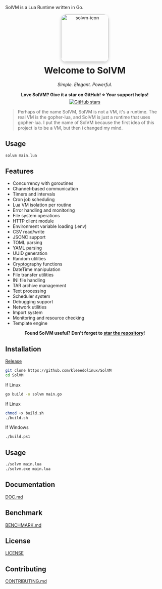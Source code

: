 SolVM is a Lua Runtime written in Go.
<div align="center">
  <img src="https://github.com/user-attachments/assets/420980fd-902e-4167-b8ba-b9ad8cb2b50c" alt="solvm-icon" width="150" style="border-radius: 15px; box-shadow: 0 4px 10px rgba(0,0,0,0.2);" />
  <h1 style="margin-top: 10px;">Welcome to SolVM</h1>
  <p><em>Simple. Elegant. Powerful.</em></p>
</div>
<p align="center">
  <strong>Love SolVM? Give it a star on GitHub! ⭐ Your support helps!</strong><br/>
  <a href="https://github.com/kleeedolinux/solvm">
    <img src="https://img.shields.io/github/stars/kleeedolinux/solvm?style=social" alt="GitHub stars">
  </a>
</p>

> Perhaps of the name SolVM, SolVM is not a VM, it's a runtime. The real VM is the gopher-lua, and SolVM is just a runtime that uses gopher-lua. I put the name of SolVM because the first idea of this project is to be a VM, but then i changed my mind.

## Usage

```bash
solvm main.lua
```

## Features
- Concurrency with goroutines  
- Channel-based communication  
- Timers and intervals  
- Cron job scheduling  
- Lua VM isolation per routine  
- Error handling and monitoring  
- File system operations  
- HTTP client module  
- Environment variable loading (.env)  
- CSV read/write  
- JSONC support  
- TOML parsing  
- YAML parsing  
- UUID generation  
- Random utilities  
- Cryptography functions  
- DateTime manipulation  
- File transfer utilities  
- INI file handling  
- TAR archive management  
- Text processing  
- Scheduler system  
- Debugging support  
- Network utilities  
- Import system  
- Monitoring and resource checking  
- Template engine  


<p align="center">
  <strong>Found SolVM useful? Don't forget to <a href="https://github.com/kleeedolinux/solvm">star the repository</a>!</strong>
</p>


## Installation
[Release](https://github.com/kleeedolinux/SolVM/releases)
```bash
git clone https://github.com/kleeedolinux/SolVM
cd SolVM
```

If Linux
```bash
go build -o solvm main.go
```

If Linux
```bash
chmod +x build.sh
./build.sh
```

If Windows
```bash
./build.ps1
```

## Usage
```bash
./solvm main.lua
./solvm.exe main.lua
```

## Documentation
[DOC.md](DOC.md)

## Benchmark
[BENCHMARK.md](BENCHMARK.md)

## License
[LICENSE](LICENSE)

## Contributing
[CONTRIBUTING.md](CONTRIBUTING.md)
